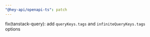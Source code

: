 ```yaml
---
"@hey-api/openapi-ts": patch
---
```


fix(tanstack-query): add `queryKeys.tags` and `infiniteQueryKeys.tags` options
